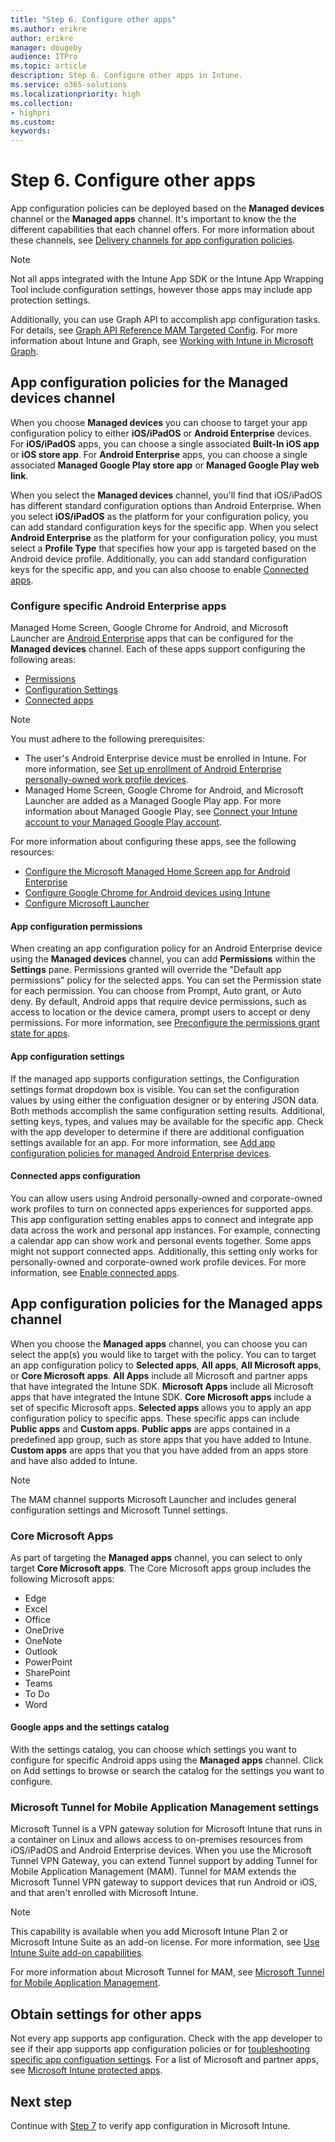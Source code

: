 ```yaml
---
title: "Step 6. Configure other apps"
ms.author: erikre
author: erikre
manager: dougeby
audience: ITPro
ms.topic: article
description: Step 6. Configure other apps in Intune.
ms.service: o365-solutions
ms.localizationpriority: high
ms.collection:
- highpri
ms.custom:
keywords:
---
```


# Step 6. Configure other apps

App configuration policies can be deployed based on the **Managed devices** channel or the **Managed apps** channel. It's important to know the the different capabilities that each channel offers. For more information about these channels, see [Delivery channels for app configuration policies](apps-config-overview.md#delivery-channels-for-app-configuration-policies).

> [!NOTE]
> Not all apps integrated with the Intune App SDK or the Intune App Wrapping Tool include configuration settings, however those apps may include app protection settings.
>
> Additionally, you can use Graph API to accomplish app configuration tasks. For details, see [Graph API Reference MAM Targeted Config](/graph/api/resources/intune-shared-targetedmanagedappconfiguration?view=graph-rest-beta&viewFallbackFrom=graph-rest-1.0&preserve-view=true). For more information about Intune and Graph, see [Working with Intune in Microsoft Graph](/graph/api/resources/intune-graph-overview?view=graph-rest-1.0&preserve-view=true).

## App configuration policies for the Managed devices channel

When you choose **Managed devices** you can choose to target your app configuration policy to either **iOS/iPadOS** or **Android Enterprise** devices. For **iOS/iPadOS** apps, you can choose a single associated **Built-In iOS app** or **iOS store app**. For **Android Enterprise** apps, you can choose a single associated **Managed Google Play store app** or **Managed Google Play web link**. 

When you select the **Managed devices** channel, you'll find that iOS/iPadOS has different standard configuration options than Android Enterprise. When you select **iOS/iPadOS** as the platform for your configuration policy, you can add standard configuration keys for the specific app. When you select **Android Enterprise** as the platform for your configuration policy, you must select a **Profile Type** that specifies how your app is targeted based on the Android device profile. Additionally, you can add standard configuration keys for the specific app, and you can also choose to enable [Connected apps](#connected-apps-configuration).

### Configure specific Android Enterprise apps

Managed Home Screen, Google Chrome for Android, and Microsoft Launcher are [Android Enterprise](/mem/intune/apps/app-configuration-policies-use-android) apps that can be configured for the **Managed devices** channel. Each of these apps support configuring the following areas:
- [Permissions](#app-configuration-permissions)
- [Configuration Settings](#app-configuration-settings)
- [Connected apps](#connected-apps-configuration)

> [!NOTE]
> You must adhere to the following prerequisites:
> - The user's Android Enterprise device must be enrolled in Intune. For more information, see [Set up enrollment of Android Enterprise personally-owned work profile devices](../enrollment/android-work-profile-enroll.md).
> - Managed Home Screen, Google Chrome for Android, and Microsoft Launcher are added as a Managed Google Play app. For more information about Managed Google Play, see [Connect your Intune account to your Managed Google Play account](../enrollment/connect-intune-android-enterprise.md).

For more information about configuring these apps, see the following resources:
- [Configure the Microsoft Managed Home Screen app for Android Enterprise](/mem/intune/apps/app-configuration-managed-home-screen-app)
- [Configure Google Chrome for Android devices using Intune](/mem/intune/apps/apps-configure-chrome-android)
- [Configure Microsoft Launcher](/mem/intune/apps/configure-microsoft-launcher)

#### App configuration permissions

When creating an app configuration policy for an Android Enterprise device using the **Managed devices** channel, you can add **Permissions** within the **Settings** pane. Permissions granted will override the "Default app permissions" policy for the selected apps. You can set the Permission state for each permission. You can choose from Prompt, Auto grant, or Auto deny. By default, Android apps that require device permissions, such as access to location or the device camera, prompt users to accept or deny permissions. For more information, see [Preconfigure the permissions grant state for apps](/mem/intune/apps/app-configuration-policies-use-android#preconfigure-the-permissions-grant-state-for-apps).

#### App configuration settings

If the managed app supports configuration settings, the Configuration settings format dropdown box is visible. You can set the configuration values by using either the configuation designer or by entering JSON data. Both methods accomplish the same configuration setting results. Additional, setting keys, types, and values may be available for the specific app. Check with the app developer to determine if there are additional configuation settings available for an app. For more information, see [Add app configuration policies for managed Android Enterprise devices](/mem/intune/apps/app-configuration-policies-use-android).

#### Connected apps configuration

You can allow users using Android personally-owned and corporate-owned work profiles to turn on connected apps experiences for supported apps. This app configuration setting enables apps to connect and integrate app data across the work and personal app instances. For example, connecting a calendar app can show work and personal events together. Some apps might not support connected apps. Additionally, this setting only works for personally-owned and corporate-owned work profile devices. For more information, see [Enable connected apps](/mem/intune/apps/app-configuration-policies-use-android#enable-connected-apps).
 
## App configuration policies for the Managed apps channel

When you choose the **Managed apps** channel, you can choose you can select the app(s) you would like to target with the policy. You can to target an app configuration policy to **Selected apps**, **All apps**, **All Microsoft apps**, or **Core Microsoft apps**. **All Apps** include all Microsoft and partner apps that have integrated the Intune SDK. **Microsoft Apps** include all Microsoft apps that have integrated the Intune SDK. **Core Microsoft apps** include a set of specific Microsoft apps. **Selected apps** allows you to apply an app configuration policy to specific apps. These specific apps can include **Public apps** and **Custom apps**. **Public apps** are apps contained in a predefined app group, such as store apps that you have added to Intune. **Custom apps** are apps that you that you have added from an apps store and have also added to Intune.

> [!NOTE]
> The MAM channel supports Microsoft Launcher and includes general configuration settings and Microsoft Tunnel settings.

### Core Microsoft Apps

As part of targeting the **Managed apps** channel, you can select to only target **Core Microsoft apps**. The Core Microsoft apps group includes the following Microsoft apps:

- Edge
- Excel
- Office
- OneDrive
- OneNote
- Outlook
- PowerPoint
- SharePoint
- Teams
- To Do
- Word

#### Google apps and the settings catalog

With the settings catalog, you can choose which settings you want to configure for specific Android apps using the **Managed apps** channel. Click on Add settings to browse or search the catalog for the settings you want to configure.

### Microsoft Tunnel for Mobile Application Management settings

Microsoft Tunnel is a VPN gateway solution for Microsoft Intune that runs in a container on Linux and allows access to on-premises resources from iOS/iPadOS and Android Enterprise devices. When you use the Microsoft Tunnel VPN Gateway, you can extend Tunnel support by adding Tunnel for Mobile Application Management (MAM). Tunnel for MAM extends the Microsoft Tunnel VPN gateway to support devices that run Android or iOS, and that aren't enrolled with Microsoft Intune.

> [!NOTE]
> This capability is available when you add Microsoft Intune Plan 2 or Microsoft Intune Suite as an add-on license. For more information, see [Use Intune Suite add-on capabilities](/mem/intune/fundamentals/intune-add-ons).

For more information about Microsoft Tunnel for MAM, see [Microsoft Tunnel for Mobile Application Management](\memdocs\intune\protect\microsoft-tunnel-mam).

## Obtain settings for other apps

Not every app supports app configuration. Check with the app developer to see if their app supports app configuration policies or for [toubleshooting specific app configuation settings](/mem/intune/apps/app-configuration-policies-overview?branch=main#troubleshooting). For a list of Microsoft and partner apps, see [Microsoft Intune protected apps](/mem/intune/apps/apps-supported-intune-apps).

## Next step
<!--
[![Step 7 - Verify app configuration](../media/configure-managed-apps/configure-managed-apps-07.png)](apps-config-step-5.md)
-->
Continue with [Step 7](apps-config-step-5.md) to verify app configuration in Microsoft Intune.